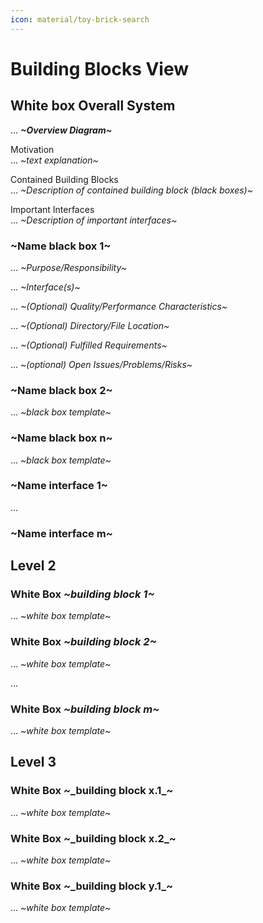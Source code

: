 ```yaml
---
icon: material/toy-brick-search
---
```


# Building Blocks View

<!-- See: https://docs.arc42.org/section-5/ -->

## White box Overall System

... ***~Overview Diagram~***

Motivation  
... *~text explanation~*

Contained Building Blocks  
... *~Description of contained building block (black boxes)~*

Important Interfaces  
... *~Description of important interfaces~*

### ~Name black box 1~

... *~Purpose/Responsibility~*

... *~Interface(s)~*

... *~(Optional) Quality/Performance Characteristics~*

... *~(Optional) Directory/File Location~*

... *~(Optional) Fulfilled Requirements~*

... *~(optional) Open Issues/Problems/Risks~*

### ~Name black box 2~

... *~black box template~*

### ~Name black box n~

... *~black box template~*

### ~Name interface 1~

…

### ~Name interface m~

## Level 2

### White Box *~building block 1~*

... *~white box template~*

### White Box *~building block 2~*

... *~white box template~*

…

### White Box *~building block m~*

... *~white box template~*

## Level 3

### White Box ~\_building block x.1\_\~

... *~white box template~*

### White Box ~\_building block x.2\_\~

... *~white box template~*

### White Box ~\_building block y.1\_\~

... *~white box template~*
